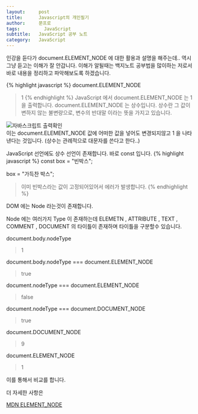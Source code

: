 ```yaml
---
layout:     post
title:      Javascript의 개인필기
author:     쭌프로
tags: 		  JavaScript
subtitle:   JavaScript 공부 노트
category:   JavaScript
---
```

<!-- Start Writing Below in Markdown -->

인강을 듣다가 document.ELEMENT_NODE 에 대한 활용과 설명을 해주는데..
역시 그냥 듣고는 이해가 잘 안갑니다.
이해가 알될때는 백지노트 공부법을 많이하는 저로서 바로 내용을 정리하고 파악해보도록 하겠습니다.

{% highlight javascript %}
  document.ELEMENT_NODE
  > 1
{% endhighlight %} 
JavaScript 에서 document.ELEMENT_NODE 는 1 을 출력합니다. 
document.ELEMENT_NODE 는 상수입니다.
상수란 그 값이 변하지 않는 불변량으로, 변수의 반대말 이라는 뜻을 가지고 있습니다.
<div class="img-box">
  <img src="{{ site.baseurl }}/static/img/post/2018-09-04-1.png" alt="자바스크립트 출력확인" />
 </div>
이는 document.ELEMENT_NODE 값에 어떠한 값을 넣어도 변경되지않고 1 을 나타낸다는 것입니다. (상수는 관례적으로 대문자를 쓴다고 한다..)

JavaScript 선언에도 상수 선언이 존재합니다.
바로 const 입니다.
{% highlight javascript %}
  const box = "빈박스";
  
  box = "가득찬 박스";
  > 이미 빈박스라는 값이 고정되어있어서 에러가 발생합니다.
{% endhighlight %} 

DOM 에는 Node 라는것이 존재합니다.

Node 에는 여러가지 Type 이 존재하는데
ELEMETN , ATTRIBUTE , TEXT , COMMENT , DOCUMENT 의 타이틀이 존재하며
타이틀을 구분할수 있습니다.

document.body.nodeType 
> 1

document.body.nodeType === document.ELEMENT_NODE
> true

document.nodeType === document.ELEMENT_NODE
> false

document.nodeType === document.DOCUMENT_NODE
> true

document.DOCUMENT_NODE
> 9

document.ELEMENT_NODE
> 1

이를 통해서 비교를 합니다.

더 자세한 사항은 
<div class="pro-text">
  <a href="https://developer.mozilla.org/ko/docs/Web/API/Node/nodeType" target="_blank">MDN ELEMENT_NODE</a>
</div>
